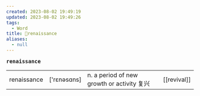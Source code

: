 ```yaml
---
created: 2023-08-02 19:49:19
updated: 2023-08-02 19:49:26
tags:
  - Word
title: 📖renaissance
aliases:
  - null
---
```


<pre><strong>renaissance</strong></pre>
|   |   |   |   |
|---|---|---|---|
|renaissance|['rɛnəsɑns]|n. a period of new growth or activity 复兴|[[revival]]|